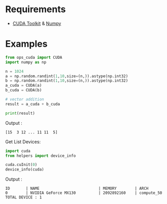 # Requirements
  - [CUDA Toolkit](https://docs.nvidia.com/cuda/index.html) & [Numpy](https://pypi.org/project/numpy/)

# Examples

```python
from ops_cuda import CUDA
import numpy as np

n = 1024
a = np.random.randint(1,10,size=(n,)).astype(np.int32)
b = np.random.randint(1,10,size=(n,)).astype(np.int32)
a_cuda = CUDA(a)
b_cuda = CUDA(b)

# vector addition
result = a_cuda + b_cuda

print(result)
```

Output :
```
[15  3 12 ... 11 11  5]
```

Get List Devices:
```python
import cuda
from helpers import device_info

cuda.cuInit(0)
device_info(cuda)
```
Output :
```
ID       | NAME                          | MEMORY        | ARCH
0        | NVIDIA GeForce MX130          | 2092892160    | compute_50
TOTAL DEVICE : 1
```